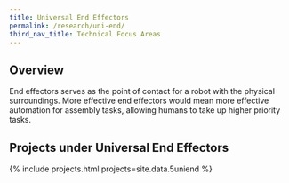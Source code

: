 ```yaml
---
title: Universal End Effectors
permalink: /research/uni-end/
third_nav_title: Technical Focus Areas
---
```

## Overview  
End effectors serves as the point of contact for a robot with the physical surroundings. More effective end effectors would mean more effective automation for assembly tasks, allowing humans to take up higher priority tasks.

## Projects under Universal End Effectors

{% include projects.html projects=site.data.5uniend %}